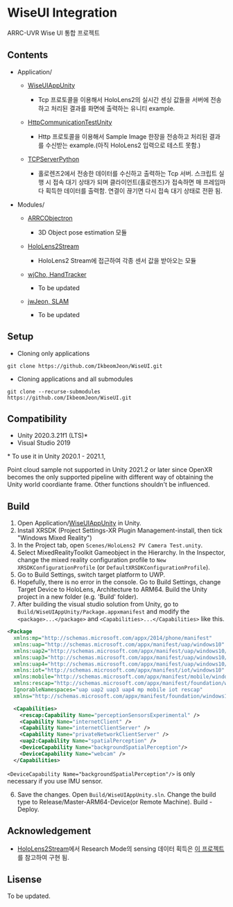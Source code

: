 # WiseUI Integration 
ARRC-UVR Wise UI 통합 프로젝트



## Contents

- Application/
  - [WiseUIAppUnity](https://github.com/IkbeomJeon/WiseUI/tree/master/Applications/WiseUIAppUnity) 
    - Tcp 프로토콜을 이용해서 HoloLens2의 실시간 센싱 값들을 서버에 전송하고 처리된 결과를 화면에 출력하는 유니티 example.

  - [HttpCommunicationTestUnity](https://github.com/IkbeomJeon/WiseUI/tree/master/Applications/HttpCommunicationTestUnity)
    - Http 프로토콜을 이용해서 Sample Image 한장을 전송하고 처리된 결과를 수신받는 example.(아직 HoloLens2 입력으로 테스트 못함.)

  - [TCPServerPython](https://github.com/IkbeomJeon/WiseUI/tree/master/Applications/TCPServerPython)
    - 홀로렌즈2에서 전송한 데이터를 수신하고 출력하는 Tcp 서버. 스크립트 실행 시 접속 대기 상태가 되며 클라이언트(홀로렌즈)가 접속하면 매 프레임마다 획득한 데이터를 출력함. 연결이 끊기면 다시 접속 대기 상태로 전환 됨.

 
  
- Modules/

  - [ARRCObjectron](https://gitlab.com/IkbeomJeon/arrcobjectron)
    - 3D Object pose estimation 모듈

  - [HoloLens2Stream](https://github.com/IkbeomJeon/HoloLens2Stream)
    - HoloLens2 Stream에 접근하여 각종 센서 값을 받아오는 모듈
    
  - [wjCho, HandTracker]()
    - To be updated

  - [jwJeon, SLAM]()
    - To be updated



## Setup

- Cloning only applications
```
git clone https://github.com/IkbeomJeon/WiseUI.git
```


-  Cloning applications and all submodules

```
git clone --recurse-submodules https://github.com/IkbeomJeon/WiseUI.git
```



## Compatibility

- Unity 2020.3.21f1 (LTS)*
- Visual Studio 2019

\* To use it in Unity 2020.1 - 2021.1,



Point cloud sample not supported in Unity 2021.2 or later since OpenXR becomes the only supported pipeline with different way of obtaining the Unity world coordiante frame. Other functions shouldn't be influenced.




## Build 

1. Open Application/[WiseUIAppUnity](https://github.com/IkbeomJeon/WiseUI/tree/master/Applications/WiseUIAppUnity)  in Unity.
2. Install XRSDK (Project Settings-XR Plugin Management-install, then tick "Windows Mixed Reality")
3. In the Project tab, open `Scenes/HoloLens2 PV Camera Test.unity`.
4. Select MixedRealityToolkit Gameobject in the Hierarchy. In the Inspector, change the mixed reality configuration profile to `New XRSDKConfigurationProfile` (or `DefaultXRSDKConfigurationProfile`).
5. Go to Build Settings, switch target platform to UWP.
6. Hopefully, there is no error in the console. Go to Build Settings, change Target Device to HoloLens, Architecture to ARM64. Build the Unity project in a new folder (e.g. 'Build' folder).
7. After building the visual studio solution from Unity, go to `Build/WiseUIAppUnity/Package.appxmanifest` and modify the `<package>...</package>` and `<Capabilities>...</Capabilities>`  like this.

```xml 
<Package 
  xmlns:mp="http://schemas.microsoft.com/appx/2014/phone/manifest" 
  xmlns:uap="http://schemas.microsoft.com/appx/manifest/uap/windows10" 
  xmlns:uap2="http://schemas.microsoft.com/appx/manifest/uap/windows10/2" 
  xmlns:uap3="http://schemas.microsoft.com/appx/manifest/uap/windows10/3" 
  xmlns:uap4="http://schemas.microsoft.com/appx/manifest/uap/windows10/4" 
  xmlns:iot="http://schemas.microsoft.com/appx/manifest/iot/windows10" 
  xmlns:mobile="http://schemas.microsoft.com/appx/manifest/mobile/windows10" 
  xmlns:rescap="http://schemas.microsoft.com/appx/manifest/foundation/windows10/restrictedcapabilities" 
  IgnorableNamespaces="uap uap2 uap3 uap4 mp mobile iot rescap" 
  xmlns="http://schemas.microsoft.com/appx/manifest/foundation/windows10"> 
```

```xml
  <Capabilities>
    <rescap:Capability Name="perceptionSensorsExperimental" />
    <Capability Name="internetClient" />
    <Capability Name="internetClientServer" />
    <Capability Name="privateNetworkClientServer" />
    <uap2:Capability Name="spatialPerception" />
    <DeviceCapability Name="backgroundSpatialPerception"/>
    <DeviceCapability Name="webcam" />
  </Capabilities>
```

`<DeviceCapability Name="backgroundSpatialPerception"/>` is only necessary if you use IMU sensor. 

6. Save the changes. Open `Build/WiseUIAppUnity.sln`. Change the build type to Release/Master-ARM64-Device(or Remote Machine). Build - Deploy.



## Acknowledgement

- [HoloLens2Stream](https://github.com/IkbeomJeon/HoloLens2Stream)에서 Research Mode의 sensing 데이터 획득은 [이 프로젝트](https://github.com/petergu684/HoloLens2-ResearchMode-Unity)를 참고하여 구현 됨.





## Lisense

To be updated.




